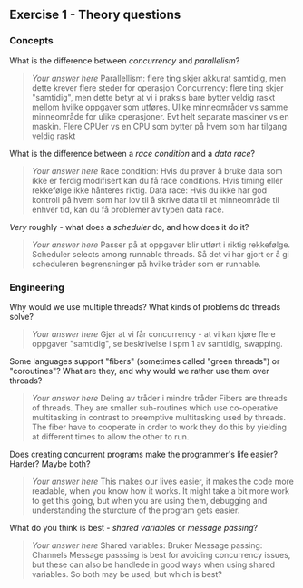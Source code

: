 Exercise 1 - Theory questions
-----------------------------

### Concepts

What is the difference between *concurrency* and *parallelism*?
> *Your answer here*
>Parallellism: flere ting skjer akkurat samtidig, men dette krever flere steder for operasjon
>Concurrency: flere ting skjer "samtidig", men dette betyr at vi i praksis bare bytter veldig raskt mellom hvilke oppgaver som utføres.
>Ulike minneområder vs samme minneområde for ulike operasjoner. Evt helt separate maskiner vs en maskin. Flere CPUer vs en CPU som bytter på hvem som har tilgang veldig raskt 

What is the difference between a *race condition* and a *data race*? 
> *Your answer here*
>Race condition: Hvis du prøver å bruke data som ikke er ferdig modifisert kan du få race conditions. Hvis timing eller rekkefølge ikke hånteres riktig.
>Data race: Hvis du ikke har god kontroll på hvem som har lov til å skrive data til et minneområde til enhver tid, kan du få problemer av typen data race. 
 
*Very* roughly - what does a *scheduler* do, and how does it do it?
> *Your answer here* 
>Passer på at oppgaver blir utført i riktig rekkefølge. Scheduler selects among runnable threads. Så det vi har gjort er å gi scheduleren begrensninger på hvilke tråder som er runnable. 

### Engineering

Why would we use multiple threads? What kinds of problems do threads solve?
> *Your answer here*
>Gjør at vi får concurrency - at vi kan kjøre flere oppgaver "samtidig", se beskrivelse i spm 1 av samtidig, swapping.

Some languages support "fibers" (sometimes called "green threads") or "coroutines"? What are they, and why would we rather use them over threads?
> *Your answer here*
>Deling av tråder i mindre tråder
>Fibers are threads of threads. They are smaller sub-routines which use co-operative multitasking in contrast to preemptive multitasking used by threads. The fiber have to cooperate in order to work they do this by yielding at different times to allow the other to run.

Does creating concurrent programs make the programmer's life easier? Harder? Maybe both?
> *Your answer here*
> This makes our lives easier, it makes the code more readable, when you know how it works. It might take a bit more work to get this going, but when you are using them, debugging and understanding the sturcture of the program gets easier.

What do you think is best - *shared variables* or *message passing*?
> *Your answer here*
>Shared variables: Bruker 
>Message passing: Channels
>Message passsing is best for avoiding concurrency issues, but these can also be handlede in good ways when using shared variables. So both may be used, but which is best?
